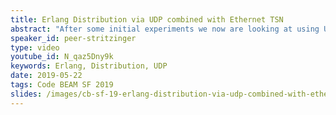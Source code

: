```yaml
---
title: Erlang Distribution via UDP combined with Ethernet TSN
abstract: "After some initial experiments we now are looking at using UDP for Erlang Distribution. Ethernet TSN (=Time Sensitive Networking) is a set of new standards that extends Ethernet by controlling latency and redundancy on Layer-2 making it possible to implement hard realtime reliable datagram service."
speaker_id: peer-stritzinger
type: video
youtube_id: N_qaz5Dny9k
keywords: Erlang, Distribution, UDP
date: 2019-05-22
tags: Code BEAM SF 2019
slides: /images/cb-sf-19-erlang-distribution-via-udp-combined-with-ethernet-tsn-peer-stritzinger-compressed.pdf
---
```


